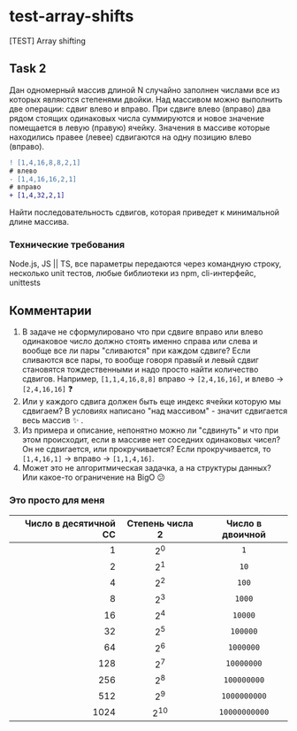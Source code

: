 # test-array-shifts
[TEST] Array shifting

## Task 2
Дан одномерный массив длиной ​N ​случайно заполнен числами все из которых являются степенями двойки. Над массивом можно выполнить две операции: сдвиг влево и вправо.
При сдвиге влево (вправо) два рядом стоящих одинаковых числа суммируются и новое значение помещается в левую (правую) ячейку. Значения в массиве которые находились правее (левее) сдвигаются на одну позицию влево (вправо).

```diff
! [1,4,16,8,​8​,2,1]
# влево
- [1,4,16,​16​,2,1]
# вправо
+ [1,4,​32,​2,1]
```

Найти последовательность сдвигов, которая приведет к минимальной длине
массива.
### Технические требования
Node.js, JS || TS, все параметры передаются через командную строку, несколько unit тестов, любые библиотеки из npm, cli-интерфейс, unittests

## Комментарии

1. В задаче не сформулировано что при сдвиге вправо или влево одинаковое число должно стоять именно справа или слева и вообще все ли пары "сливаются" при каждом сдвиге? Если сливаются все пары, то вообще говоря правый и левый сдвиг становятся тождественными и надо просто найти количество сдвигов. Например, `[1,1,4,16,8,8]` вправо -> `[2,4,16,16]`, и влево -> `[2,4,16,16]` :question:
2. Или у каждого сдвига должен быть еще индекс ячейки которую мы сдвигаем? В условиях написано "над массивом" - значит сдвигается весь массив :sparkles: .
3. Из примера и описание, непонятно можно ли "сдвинуть" и что при этом происходит, если в массиве нет соседних одинаковых чисел? Он не сдвигается, или прокручивается? Если прокручивается, то `[1,4,16,1]` -> вправо -> `[1,1,4,16]`.
4. Может это не алгоритмическая задачка, а на структуры данных? Или какое-то ограничение на BigO :confused:


### Это просто для меня

| Число в десятичной СС | Степень числа 2 | Число в двоичной |
| --------------------: | :-------------: | :--------------: |
|                     1 |  2<sup>0</sup>  |       `1`        |
|                     2 |  2<sup>1</sup>  |       `10`       |
|                     4 |  2<sup>2</sup>  |      `100`       |
|                     8 |  2<sup>3</sup>  |      `1000`      |
|                    16 |  2<sup>4</sup>  |     `10000`      |
|                    32 |  2<sup>5</sup>  |     `100000`     |
|                    64 |  2<sup>6</sup>  |    `1000000`     |
|                   128 |  2<sup>7</sup>  |    `10000000`    |
|                   256 |  2<sup>8</sup>  |   `100000000`    |
|                   512 |  2<sup>9</sup>  |   `1000000000`   |
|                  1024 | 2<sup>10</sup>  |  `10000000000`   |
